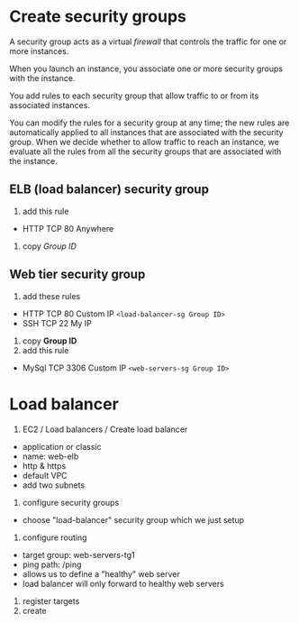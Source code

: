 # Create security groups

A security group acts as a virtual *firewall* that controls the traffic for one or more instances.

When you launch an instance, you associate one or more security groups with the instance.

You add rules to each security group that allow traffic to or from its associated instances.

You can modify the rules for a security group at any time; the new rules are automatically applied to all instances that are associated with the security group. When we decide whether to allow traffic to reach an instance, we evaluate all the rules from all the security groups that are associated with the instance.

## ELB (load balancer) security group
1. add this rule
  - HTTP TCP 80 Anywhere
1. copy *Group ID*
  
## Web tier security group
1. add these rules
  - HTTP TCP 80 Custom IP ```<load-balancer-sg Group ID>```
  - SSH TCP 22 My IP
1. copy **Group ID**
1. add this rule
  - MySql TCP 3306 Custom IP ```<web-servers-sg Group ID>```

# Load balancer
1. EC2 / Load balancers / Create load balancer
  - application or classic
  - name: web-elb
  - http & https
  - default VPC
  - add two subnets
1. configure security groups
  - choose "load-balancer" security group which we just setup
1. configure routing
  - target group: web-servers-tg1
  - ping path: /ping
  - allows us to define a "healthy" web server
  - load balancer will only forward to healthy web servers
1. register targets
1. create